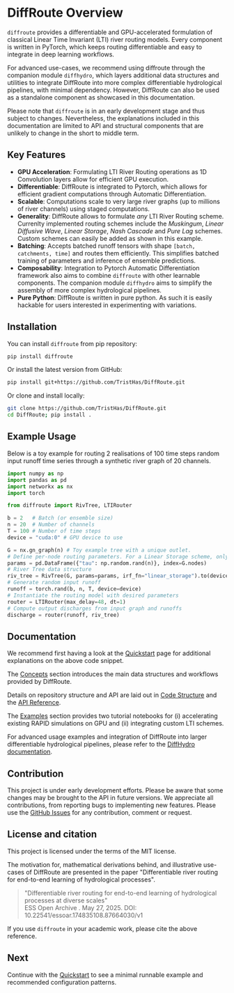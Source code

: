 # DiffRoute Overview

`diffroute` provides a differentiable and GPU-accelerated formulation of classical Linear Time Invariant (LTI) river routing models. 
Every component is written in PyTorch, which keeps routing differentiable and easy to integrate in deep learning workflows.

For advanced use-cases, we recommend using diffroute through the companion module `diffhydro`, 
which layers additional data structures and utilities to integrate DiffRoute into more complex differentiable hydrological pipelines, with minimal dependency.
However, DiffRoute can also be used as a standalone component as showcased in this documentation.

Please note that `diffroute` is in an early development stage and thus subject to changes.
Nevertheless, the explanations included in this documentation are limited to API and structural components that are unlikely to change in the short to middle term.

## Key Features
- **GPU Acceleration**: Formulating LTI River Routing operations as 1D Convolution layers allow for efficient GPU execution.
- **Differentiable**: DiffRoute is integrated to Pytorch, which allows for efficient gradient computations through Automatic Differentiation.
- **Scalable**: Computations scale to very large river graphs (up to millions of river channels) using staged computations.
- **Generality**: DiffRoute allows to formulate *any* LTI River Routing scheme. Currenlty implemented routing schemes include the *Muskingum*, *Linear Diffusive Wave*, *Linear Storage*, *Nash Cascade* and *Pure Lag* schemes. Custom schemes can easily be added as shown in this example. 
- **Batching**: Accepts batched runoff tensors with shape `[batch, catchments, time]` and routes them efficiently. This simplifies batched training of parameters and inference of ensemble predictions.
- **Composability**: Integration to Pytorch Automatic Differentiation framework also aims to combine `diffroute` with other learnable components. The companion module `diffhydro` aims to simplify the assembly of more complex hydrological pipelines.
- **Pure Python**: DiffRoute is written in pure python. As such it is easily hackable for users interested in experimenting with variations.

## Installation

You can install `diffroute` from pip repository:

```bash
pip install diffroute
```

Or install the latest version from GitHub:
```bash
pip install git+https://github.com/TristHas/DiffRoute.git
```

Or clone and install locally:

```bash
git clone https://github.com/TristHas/DiffRoute.git
cd DiffRoute; pip install .
```

## Example Usage

Below is a toy example for routing 2 realisations of 100 time steps random input runoff time series through a synthetic river graph of 20 channels.

```python
import numpy as np
import pandas as pd
import networkx as nx
import torch

from diffroute import RivTree, LTIRouter

b = 2   # Batch (or ensemble size)
n = 20  # Number of channels
T = 100 # Number of time steps
device = "cuda:0" # GPU device to use

G = nx.gn_graph(n) # Toy example tree with a unique outlet.
# Define per-node routing parameters. For a Linear Storage scheme, only one parameter "tau"
params = pd.DataFrame({"tau": np.random.rand(n)}, index=G.nodes) 
# River Tree data structure
riv_tree = RivTree(G, params=params, irf_fn="linear_storage").to(device) 
# Generate random input runoff
runoff = torch.rand(b, n, T, device=device)
# Instantiate the routing model with desired parameters
router = LTIRouter(max_delay=48, dt=1)
# Compute output discharges from input graph and runoffs
discharge = router(runoff, riv_tree)
```

## Documentation

We recommend first having a look at the [Quickstart](quickstart.md) page for additional explanations on the above code snippet.

The [Concepts](concepts/single_stage.md) section introduces the main data structures and workflows provided by DiffRoute.

Details on repository structure and API are laid out in [Code Structure](code_structure.md) and the [API Reference](api.md).

The [Examples](examples/rapid.md) section provides two tutorial notebooks for (i) accelerating existing RAPID simulations on GPU and (ii) integrating custom LTI schemes.

For advanced usage examples and integration of DiffRoute into larger differentiable hydrological pipelines, please refer to the [DiffHydro documentation](https://github.com/TristHas/DiffHydro). 

## Contribution

This project is under early development efforts. Please be aware that some changes may be brought to the API in future versions.
We appreciate all contributions, from reporting bugs to implementing new features. 
Please use the [GitHub Issues](https://github.com/TristHas/DiffRoute/issues) for any contribution, comment or request.

## License and citation

This project is licensed under the terms of the MIT license.  

The motivation for, mathematical derivations behind, and illustrative use-cases of DiffRoute are presented in the paper "Differentiable river routing for end-to-end learning of hydrological processes".

> "Differentiable river routing for end-to-end learning of hydrological processes at diverse scales"  
> ESS Open Archive . May 27, 2025.
> DOI: 10.22541/essoar.174835108.87664030/v1

If you use `diffroute` in your academic work, please cite the above reference.

## Next

Continue with the [Quickstart](quickstart.md) to see a minimal runnable example and recommended configuration patterns.
